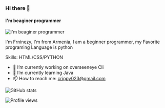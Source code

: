 ### Hi there 👋
#### I'm beaginer programmer
![I'm beaginer programmer](https://im6.ezgif.com/tmp/ezgif-6-25de478a64.gif)

I'm Frninezy, I'm from Armenia, I am a beginner programmer, my Favorite programing Language is python

Skills: HTML/CSS/PYTHON

- 🔭 I’m currently working on overseeneye Cli 
- 🌱 I’m currently learning Java 
- 📫 How to reach me: crippy023@gmail.com 




![GitHub stats](https://github-readme-stats.vercel.app/api?username=FRNINEZY&show_icons=true)  

![Profile views](https://gpvc.arturio.dev/FRNINEZY)  
